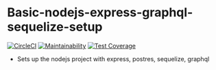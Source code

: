# Basic-nodejs-express-graphql-sequelize-setup

[![CircleCI](https://circleci.com/gh/habinezadalvan/LIG-app-api.svg?style=svg)](https://circleci.com/gh/habinezadalvan/LIG-app-api)
[![Maintainability](https://api.codeclimate.com/v1/badges/0352768742e03b499c1d/maintainability)](https://codeclimate.com/github/habinezadalvan/LIG-app-api/maintainability)
[![Test Coverage](https://api.codeclimate.com/v1/badges/0352768742e03b499c1d/test_coverage)](https://codeclimate.com/github/habinezadalvan/LIG-app-api/test_coverage)

- Sets up the nodejs project with express, postres, sequelize, graphql

